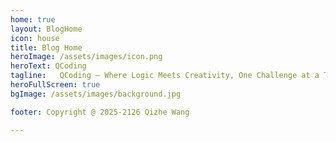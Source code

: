 ```yaml
---
home: true
layout: BlogHome
icon: house
title: Blog Home
heroImage: /assets/images/icon.png
heroText: QCoding
tagline:   QCoding – Where Logic Meets Creativity, One Challenge at a Time
heroFullScreen: true
bgImage: /assets/images/background.jpg

footer: Copyright @ 2025-2126 Qizhe Wang

---
```


###### 
